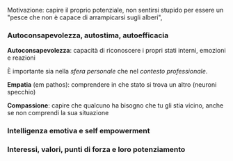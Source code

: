 Motivazione: capire il proprio potenziale, non sentirsi stupido per essere un "pesce che non è capace di arrampicarsi sugli alberi",

### Autoconsapevolezza, autostima, autoefficacia

**Autoconsapevolezza**: capacità di riconoscere i propri stati interni, emozioni e reazioni

È importante sia nella *sfera personale* che nel *contesto professionale*.

**Empatia** (em pathos): comprendere in che stato si trova un altro (neuroni specchio)

**Compassione**: capire che qualcuno ha bisogno che tu gli stia vicino, anche se non comprendi la sua situazione

### Intelligenza emotiva e self empowerment

### Interessi, valori, punti di forza e loro potenziamento

